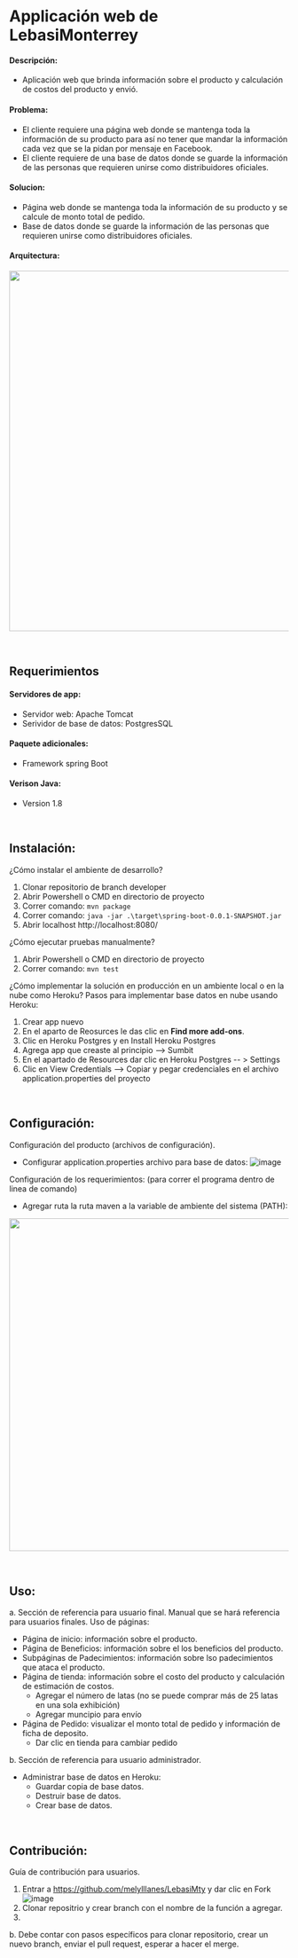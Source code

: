 # Applicación web de LebasiMonterrey

#### Descripción: 
- Aplicación web que brinda información sobre el producto y calculación de costos del producto y envió.

#### Problema: 
- El cliente requiere una página web donde se mantenga toda la información de su producto para así no tener que mandar la información cada vez que se la pidan por mensaje en Facebook.
-	El cliente requiere de una base de datos donde se guarde la información de las personas que requieren unirse como distribuidores oficiales.

#### Solucion:
- Página web donde se mantenga toda la información de su producto y se calcule de monto total de pedido.
- Base de datos donde se guarde la información de las personas que requieren unirse como distribuidores oficiales.

#### Arquitectura:
<img src="https://user-images.githubusercontent.com/43546733/144799027-7467fb49-f192-4727-96e9-569b8ba106df.png" width="650">
 
&nbsp;
## Requerimientos

#### Servidores de app:
- Servidor web: Apache Tomcat
- Serividor de base de datos: PostgresSQL

#### Paquete adicionales:
- Framework spring Boot

#### Verison Java:
- Version 1.8

&nbsp;
## Instalación:
¿Cómo instalar el ambiente de desarrollo?

1. Clonar repositorio de branch developer
2. Abrir Powershell o CMD en directorio de proyecto
3. Correr comando: `mvn package`
4. Correr comando: `java -jar .\target\spring-boot-0.0.1-SNAPSHOT.jar`
5. Abrir localhost http://localhost:8080/


¿Cómo ejecutar pruebas manualmente?

1. Abrir Powershell o CMD en directorio de proyecto
2. Correr comando: `mvn test`


¿Cómo implementar la solución en producción en un ambiente local o en la nube como Heroku?
Pasos para implementar base datos en nube usando Heroku:
1. Crear app nuevo
2. En el aparto de Reosurces le das clic en <strong>Find more add-ons</strong>.
3. Clic en Heroku Postgres y en Install Heroku Postgres
4. Agrega app que creaste al principio --> Sumbit
5. En el apartado de Resources dar clic en Heroku Postgres -- > Settings 
6. Clic en View Credentials --> Copiar y pegar credenciales en el archivo application.properties del proyecto

&nbsp;
## Configuración:
Configuración del producto (archivos de configuración).
- Configurar application.properties archivo para base de datos:
![image](https://user-images.githubusercontent.com/43546733/144938485-38e73d10-e05b-4526-ae84-c68c9a2791d2.png)

 
 Configuración de los requerimientos: (para correr el programa dentro de linea de comando)
 - Agregar ruta la ruta maven a la variable de ambiente del sistema (PATH):
 <img src="https://user-images.githubusercontent.com/43546733/144938158-cd6bea25-d5f9-47a4-a76f-4b104880d9d5.png" width="600">
 
 &nbsp;
## Uso:

a.	Sección de referencia para usuario final. Manual que se hará referencia para usuarios finales.
Uso de páginas:
- Página de inicio: información sobre el producto.
- Página de Beneficios: información sobre el los beneficios del producto.
- Subpáginas de Padecimientos:  información sobre lso padecimientos que ataca el producto.
- Página de tienda: información sobre el costo del producto y calculación de estimación de costos.
  - Agregar el número de latas (no se puede comprar más de 25 latas en una sola exhibición)
  - Agregar muncipio para envío
- Página de Pedido: visualizar el monto total de pedido y información de ficha de deposito.
  - Dar clic en tienda para cambiar pedido


b.	Sección de referencia para usuario administrador.
- Administrar base de datos en Heroku:
  - Guardar copia de base datos.
  - Destruir base de datos.
  - Crear base de datos.  

 
 &nbsp;
## Contribución:
Guía de contribución para usuarios.
1.  Entrar a https://github.com/melylllanes/LebasiMty y dar clic en Fork
    ![image](https://user-images.githubusercontent.com/43546733/144940254-0fe4764c-349f-45c6-9904-2928c73f399c.png)
2. Clonar repositrio y crear branch con el nombre de la función a agregar.
3. 
b.	Debe contar con pasos específicos para clonar repositorio, crear un nuevo branch, enviar el pull request, esperar a hacer el merge.


